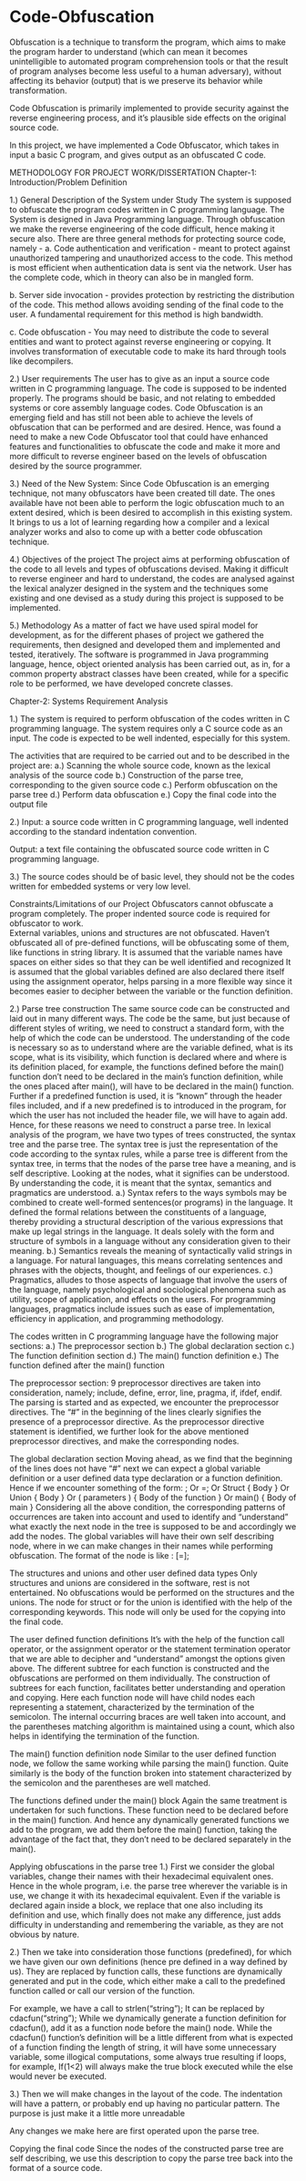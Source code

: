 Code-Obfuscation
===============

Obfuscation is a technique to transform the program, which aims to make the program harder to understand (which can mean it becomes unintelligible to automated program comprehension tools or that the result of program analyses become less useful to a human adversary), without affecting its behavior (output) that is we preserve its behavior while transformation.

Code Obfuscation is primarily implemented to provide security against the reverse engineering process, and it’s plausible side effects on the original source code. 

In this project, we have implemented a Code Obfuscator, which takes in input a basic C program, and gives output as an obfuscated C code.

METHODOLOGY FOR PROJECT WORK/DISSERTATION
Chapter-1: Introduction/Problem Definition

1.) General Description of the System under Study
The system is supposed to obfuscate the program codes written in C programming language. The System is designed in Java Programming language. Through obfuscation we make the reverse engineering of the code difficult, hence making it secure also.
There are three general methods for protecting source code, namely -
a. Code authentication and verification - meant to protect against unauthorized tampering and unauthorized access to the code. This method is most efficient when authentication data is sent via the network. User has the complete code, which in theory can also be in mangled form.

b. Server side invocation - provides protection by restricting the distribution of the code. This method allows avoiding sending of the final code to the user. A fundamental requirement for this method is high bandwidth.

 c. Code obfuscation - You may need to distribute the code to several entities and want to protect against reverse engineering or copying. It involves transformation of executable code to make its hard through tools like decompilers. 


2.) User requirements
The user has to give as an input a source code written in C programming language. The code is supposed to be indented properly. The programs should be basic, and not relating to embedded systems or core assembly language codes.
Code Obfuscation is an emerging field and has still not been able to achieve the levels of obfuscation that can be performed and are desired. Hence, was found a need to make a new Code Obfuscator tool that could have enhanced features and functionalities to obfuscate the code and make it more and more difficult to reverse engineer based on the levels of obfuscation desired by the source programmer.

3.) Need of the New System:
Since Code Obfuscation is an emerging technique, not many obfuscators have been created till date. The ones available have not been able to perform the logic obfuscation much to an extent desired, which is been desired to accomplish in this existing system.
It brings to us a lot of learning regarding how a compiler and a lexical analyzer works and also to come up with a better code obfuscation technique.

4.) Objectives of the project
The project aims at performing obfuscation of the code to all levels and types of obfuscations devised. Making it difficult to reverse engineer and hard to understand, the codes are analysed against the lexical analyzer designed in the system and the techniques some existing and one devised as a study during this project is supposed to be implemented. 

5.) Methodology
As a matter of fact we have used spiral model for development, as for the different phases of project we gathered the requirements, then designed and developed them and implemented and tested, iteratively. The software is programmed in Java programming language, hence, object oriented analysis has been carried out, as in, for a common property abstract classes have been created, while for a specific role to be performed, we have developed concrete classes. 

Chapter-2:  Systems Requirement Analysis

1.) The system is required to perform obfuscation of the codes written in C programming language.
The system requires only a C source code as an input. The code is expected to be well indented, especially for this system.

The activities that are required to be carried out and to be described in the project are:
a.) Scanning the whole source code, known as the lexical analysis of the source code
b.) Construction of the parse tree, corresponding to the given source code
c.) Perform obfuscation on the parse tree
d.) Perform data obfuscation
e.) Copy the final code into the output file

2.) Input: a source code written in C programming language, well indented according to the standard indentation convention.

Output: a text file containing the obfuscated source code written in C programming language.

3.) The source codes should be of basic level, they should not be the codes written for embedded systems or very low level.





Constraints/Limitations of our Project
Obfuscators cannot obfuscate a program completely.
The proper indented source code is required for obfuscator to work.  
External variables, unions and structures are not obfuscated.
Haven’t obfuscated all of pre-defined functions, will be obfuscating some of them, like functions in string library.
It is assumed that the variable names have spaces on either sides so that they can be well identified and recognized
It is assumed that the global variables defined are also declared there itself using the assignment operator, helps parsing in a more flexible way since it becomes easier to decipher between the variable or the function definition.

2.) Parse tree construction
The same source code can be constructed and laid out in many different ways. The code be the same, but just because of different styles of writing, we need to construct a standard form, with the help of which the code can be understood. The understanding of the code is necessary so as to understand where are the variable defined, what is its scope, what is its visibility, which function is declared where and where is its definition placed, for example, the functions defined before the main() function don’t need to be declared in the main’s function definition, while the ones placed after main(), will have to be declared in the main() function. Further if a predefined function is used, it is “known” through the header files included, and if a new predefined is to introduced in the program, for which the user has not included the header file, we will have to again add. Hence, for these reasons we need to construct a parse tree.
In lexical analysis of the program, we have two types of trees constructed, the syntax tree and the parse tree. The syntax tree is just the representation of the code according to the syntax rules, while a parse tree is different from the syntax tree, in terms that the nodes of the parse tree have a meaning, and is self descriptive. Looking at the nodes, what it signifies can be understood.
By understanding the code, it is meant that the syntax, semantics and pragmatics are understood.
a.) Syntax refers to the ways symbols may be combined to create well-formed sentences(or programs) in the language. It defined the formal relations between the constituents of a language, thereby providing a structural description of the various expressions that make up legal strings in the language. It deals solely with the form and structure of symbols in a language without any consideration given to their meaning.
b.) Semantics reveals the meaning of syntactically valid strings in a language. For natural languages, this means correlating sentences and phrases with the objects, thought, and  feelings of our experiences.
c.) Pragmatics, alludes to those aspects of language that involve the users of the language, namely psychological and sociological phenomena such as utility, scope of application, and effects on the users. For programming languages, pragmatics include issues such as ease of implementation, efficiency in application, and programming methodology.



The codes written in C programming language have the following major sections:
a.) The preprocessor section
b.) The global declaration section
c.) The function definition section
d.) The main() function definition
e.) The function defined after the main() function

The preprocessor section:
9 preprocessor directives are taken into consideration, namely; include, define, error, line,  pragma, if, ifdef, endif. The parsing is started and as expected, we encounter the preprocessor directives. The “#” in the beginning of the lines clearly signifies the presence of a preprocessor directive.
As the preprocessor directive statement is identified, we further look for the above mentioned preprocessor directives, and make the corresponding nodes.

The global declaration section
Moving ahead, as we find that the beginning of the lines does not have “#” next we can expect a global variable definition or a user defined data type declaration or a function definition.
Hence if we encounter something of the form:
<return type> <variable name>;
Or
<return type> <variable name>=<value>;
Or 
Struct <structure name>
{
Body
}
Or
Union <union name>
{
Body
}
Or
<return type> <function name> ( parameters )
{
Body of the function
}
Or
<return type> main()
{
Body of main
}
Considering all the above condition, the corresponding patterns of occurrences are taken into account and used to identify and “understand” what exactly the next node in the tree is supposed to be and accordingly we add the nodes.
The global variables will have their own self describing node, where in we can make changes in their names while performing obfuscation.
The format of the node is like :
<return type> <variable name> [=<value>];

The structures and unions and other user defined data types
Only structures and unions are considered in the software, rest is not entertained. No obfuscations would be performed on the structures and the unions. 
The node for struct or for the union is identified with the help of the corresponding keywords. This node will only be used for the copying into the final code. 

The user defined function definitions
It’s with the help of the function call operator, or the assignment operator or the statement termination operator that we are able to decipher and “understand” amongst the options given above.
The different subtree for each function is constructed and the obfuscations are performed on them individually. The construction of subtrees for each function, facilitates better understanding and operation and copying.
Here each function node will have child nodes each representing a statement, characterized by the termination of the semicolon. The internal occurring braces are well taken into account, and the parentheses matching algorithm is maintained using a count, which also helps in identifying the termination of the function.









The main() function definition node
Similar to the user defined function node, we follow the same working while parsing the main() function.
Quite similarly is the body of the function broken into statement characterized by the semicolon and the parentheses are well matched.

The functions defined under the main() block
Again the same treatment is undertaken for such functions. These function need to be declared before in the main() function. And hence any dynamically generated functions we add to the program, we add them before the main() function, taking the advantage of the fact that, they don’t need to be declared separately in the main().
 

Applying obfuscations in the parse tree
1.) First we consider the global variables, change their names with their hexadecimal equivalent ones. Hence in the whole program, i.e. the parse tree wherever the variable is in use, we change it with its hexadecimal equivalent.  Even if the variable is declared again inside a block, we replace that one also including its definition and use, which finally does not make any difference, just adds difficulty in understanding and remembering the variable, as they are not obvious by nature.

2.) Then we take into consideration those functions (predefined), for which we have given our own definitions (hence pre defined in a way defined by us). They are replaced by function calls, these functions are dynamically generated and put in the code, which either make a call to the predefined function called or call our version of the function.

For example, we have a call to strlen(“string”);
It can be replaced by cdacfun(“string”);
While we dynamically generate a function definition for cdacfun(), add it as a function node before the main() node.
While the cdacfun() function’s definition will be a little different from what is expected of a function finding the length of string, it will have some unnecessary variable, some illogical computations, some always true resulting if loops, for example,
If(1<2) will always make the true block executed while the else would never be executed.

3.) Then we will make changes in the layout of the code. The indentation will have a pattern, or probably end up having no particular pattern. The purpose is just make it a little more unreadable

Any changes we make here are first operated upon the parse tree.



Copying the final code 
Since the nodes of the constructed parse tree are self describing, we use this description to copy the parse tree back into the format of a source code.
